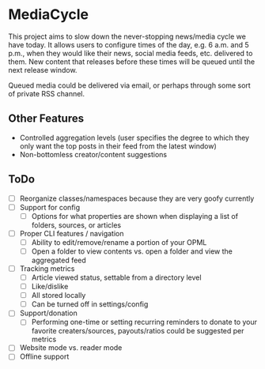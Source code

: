 # MediaCycle

This project aims to slow down the never-stopping news/media cycle we have today. It allows users to configure times of the day, e.g. 6 a.m. and 5 p.m., when they would like their news, social media feeds, etc. delivered to them. New content that releases before these times will be queued until the next release window.

Queued media could be delivered via email, or perhaps through some sort of private RSS channel.

## Other Features

- Controlled aggregation levels (user specifies the degree to which they only want the top posts in their feed from the latest window)
- Non-bottomless creator/content suggestions

## ToDo

- [ ] Reorganize classes/namespaces because they are very goofy currently
- [ ] Support for config
  - [ ] Options for what properties are shown when displaying a list of folders, sources, or articles
- [ ] Proper CLI features / navigation
  - [ ] Ability to edit/remove/rename a portion of your OPML
  - [ ] Open a folder to view contents vs. open a folder and view the aggregated feed
- [ ] Tracking metrics
  - [ ] Article viewed status, settable from a directory level
  - [ ] Like/dislike
  - [ ] All stored locally
  - [ ] Can be turned off in settings/config
- [ ] Support/donation
  - [ ] Performing one-time or setting recurring reminders to donate to your favorite creaters/sources, payouts/ratios could be suggested per metrics
- [ ] Website mode vs. reader mode
- [ ] Offline support
